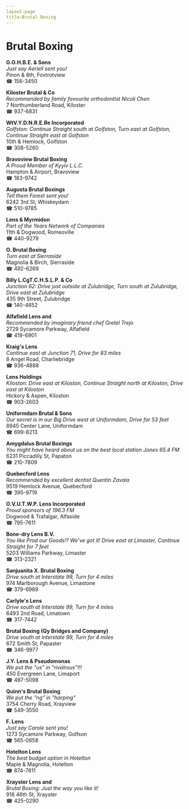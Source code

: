 ```yaml
---
layout:page
title:Brutal Boxing
---
```

# Brutal Boxing

**G.O.H.B.E. & Sons**  
_Just say Aeriell sent you!_  
Pinon & 8th, Foxtrotview  
☎ 156-3450



**Kiloster Brutal & Co**  
_Recommended by family favourite orthodontist Nicoli Chen_  
7 Northumberland Road, Kiloster  
☎ 937-6831



**WtV.Y.D.N.R.E.Re Incorporated**  
_Golfston: Continue Straight south at Golfston, Turn east at Golfston, Continue Straight east at Golfston_  
10th & Hemlock, Golfston  
☎ 308-5260



**Bravoview Brutal Boxing**  
_A Proud Member of Kyyiv L.L.C._  
Hampton & Airport, Bravoview  
☎ 183-9742



**Augusta Brutal Boxings**  
_Tell them Forest sent you!_  
6242 3rd St, Whiskeydam  
☎ 510-9785



**Lens & Myrmidon**  
_Part of the Years Network of Companies_  
11th & Dogwood, Romeoville  
☎ 440-9279



**O. Brutal Boxing**  
_Turn east at Sierraside_  
Magnolia & Birch, Sierraside  
☎ 492-6269



**Billy L.CgT.C.H.S.L.P. & Co**  
_Junction 62: Drive just outside at Zulubridge, Turn south at Zulubridge, Drive east at Zulubridge_  
435 9th Street, Zulubridge  
☎ 140-4652



**Alfafield Lens and**  
_Recommended by imaginary friend chef Gretel Trejo_  
2729 Sycamore Parkway, Alfafield  
☎ 419-6901



**Kraig's Lens**  
_Continue east at Junction 71, Drive for 83 miles_  
8 Angel Road, Charliebridge  
☎ 936-4888



**Lens Holdings**  
_Kiloston: Drive east at Kiloston, Continue Straight north at Kiloston, Drive east at Kiloston_  
Hickory & Aspen, Kiloston  
☎ 903-2603



**Uniformdam Brutal & Sons**  
_Our secret is in our Big 
Drive west at Uniformdam, Drive for 53 feet_  
8945 Center Lane, Uniformdam  
☎ 699-8213



**Amygdalus Brutal Boxings**  
_You might have heard about us on the best local station Jones 65.4 FM_  
6231 Piccadilly St, Papaton  
☎ 210-7809



**Quebecford Lens**  
_Recommended by excellent dentist Quentin Zavala_  
9519 Hemlock Avenue, Quebecford  
☎ 395-9719



**O.V.U.T.W.P. Lens Incorporated**  
_Proud sponsors of 196.3 FM_  
Dogwood & Trafalgar, Alfaside  
☎ 795-7611



**Bone-dry Lens B.V.**  
_You like Prod our Goods!? We've got it! 
Drive east at Limaster, Continue Straight for 7 feet_  
5203 Williams Parkway, Limaster  
☎ 313-2321



**Sanjuanita X. Brutal Boxing**  
_Drive south at Interstate 99, Turn for 4 miles_  
974 Marlborough Avenue, Limastone  
☎ 379-6989



**Carlyle's Lens**  
_Drive south at Interstate 99, Turn for 4 miles_  
6493 2nd Road, Limatown  
☎ 317-7442



**Brutal Boxing (Qy Bridges and Company)**  
_Drive south at Interstate 99, Turn for 4 miles_  
672 Smith St, Papaster  
☎ 346-9977



**J.Y. Lens & Pseudomonas**  
_We put the "us" in "rivalrous"!!!_  
450 Evergreen Lane, Limaport  
☎ 487-5098



**Quinn's Brutal Boxing**  
_We put the "ng" in "harping"_  
3754 Cherry Road, Xrayview  
☎ 549-3550



**F. Lens**  
_Just say Carole sent you!_  
1273 Sycamore Parkway, Golfson  
☎ 565-0658



**Hotelton Lens**  
_The best budget option in Hotelton_  
Maple & Magnolia, Hotelton  
☎ 874-7811



**Xrayster Lens and**  
_Brutal Boxing: Just the way you like it!_  
916 46th St, Xrayster  
☎ 425-0290



